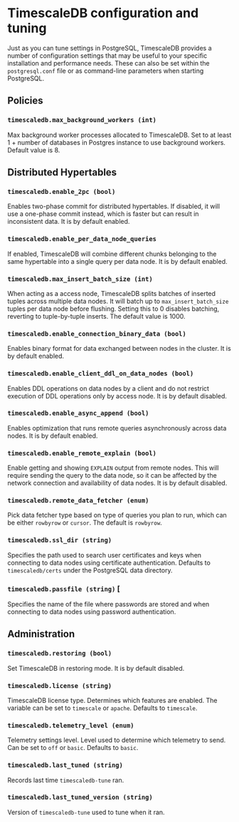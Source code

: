 # TimescaleDB configuration and tuning

Just as you can tune settings in PostgreSQL, TimescaleDB provides a number of configuration
settings that may be useful to your specific installation and performance needs. These can
also be set within the `postgresql.conf` file or as command-line parameters
when starting PostgreSQL.

## Policies

### `timescaledb.max_background_workers (int)`

Max background worker processes allocated to TimescaleDB.  Set to at
least 1 + number of databases in Postgres instance to use background
workers. Default value is 8.

## Distributed Hypertables 

### `timescaledb.enable_2pc (bool)` [](enable_2pc)

Enables two-phase commit for distributed hypertables. If disabled, it
will use a one-phase commit instead, which is faster but can result in
inconsistent data. It is by default enabled.

### `timescaledb.enable_per_data_node_queries`

If enabled, TimescaleDB will combine different chunks belonging to the
same hypertable into a single query per data node. It is by default enabled.

### `timescaledb.max_insert_batch_size (int)`

When acting as a access node, TimescaleDB splits batches of inserted
tuples across multiple data nodes. It will batch up to
`max_insert_batch_size` tuples per data node before flushing. Setting
this to 0 disables batching, reverting to tuple-by-tuple inserts. The
default value is 1000.

### `timescaledb.enable_connection_binary_data (bool)` 

Enables binary format for data exchanged between nodes in the
cluster. It is by default enabled.

### `timescaledb.enable_client_ddl_on_data_nodes (bool)` 

Enables DDL operations on data nodes by a client and do not restrict
execution of DDL operations only by access node. It is by default disabled.

### `timescaledb.enable_async_append (bool)` 

Enables optimization that runs remote queries asynchronously across
data nodes. It is by default enabled.

### `timescaledb.enable_remote_explain (bool)` 

Enable getting and showing `EXPLAIN` output from remote nodes. This
will require sending the query to the data node, so it can be affected
by the network connection and availability of data nodes. It is by default disabled.

### `timescaledb.remote_data_fetcher (enum)` 

Pick data fetcher type based on type of queries you plan to run, which
can be either `rowbyrow` or `cursor`. The default is `rowbyrow`.

### `timescaledb.ssl_dir (string)` 

Specifies the path used to search user certificates and keys when
connecting to data nodes using certificate authentication. Defaults to
`timescaledb/certs` under the PostgreSQL data directory.

### `timescaledb.passfile (string)` [

Specifies the name of the file where passwords are stored and when
connecting to data nodes using password authentication.

## Administration 

### `timescaledb.restoring (bool)` 

Set TimescaleDB in restoring mode. It is by default disabled.

### `timescaledb.license (string)` 

TimescaleDB license type. Determines which features are enabled. The
variable can be set to `timescale` or `apache`.  Defaults to `timescale`.

### `timescaledb.telemetry_level (enum)` 

Telemetry settings level. Level used to determine which telemetry to
send. Can be set to `off` or `basic`. Defaults to `basic`.

### `timescaledb.last_tuned (string)` 

Records last time `timescaledb-tune` ran.

### `timescaledb.last_tuned_version (string)` 

Version of `timescaledb-tune` used to tune when it ran.



[tstune]: https://github.com/timescale/timescaledb-tune
[pgtune]: http://pgtune.leopard.in.ua/
[async-commit]: https://www.postgresql.org/docs/current/static/wal-async-commit.html
[synchronous-commit]: https://www.postgresql.org/docs/current/static/runtime-config-wal.html#GUC-SYNCHRONOUS-COMMIT
[lock-management]: https://www.postgresql.org/docs/current/static/runtime-config-locks.html
[docker]: /how-to-guides/install-timescaledb//docker/installation-docker
[wale]: /how-to-guides/backup-and-restore/docker-and-wale/
[chunk_detailed_size]: /api/:currentVersion:/hypertable/chunk_detailed_size